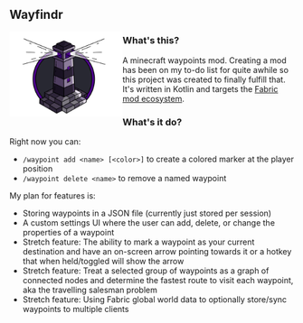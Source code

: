 ## Wayfindr

<img src="https://github.com/caleywoods/wayfindr/blob/main/wayfindr_logo.png?raw=true" align="left" width="200" />

### What's this?
A minecraft waypoints mod. Creating a mod has been on my to-do list for quite awhile so this project was created to finally fulfill that. It's written in Kotlin and targets the [Fabric mod ecosystem](https://fabricmc.net/).


### What's it do?
Right now you can:

* `/waypoint add <name> [<color>]` to create a colored marker at the player position
* `/waypoint delete <name>` to remove a named waypoint

My plan for features is:

* Storing waypoints in a JSON file (currently just stored per session)
* A custom settings UI where the user can add, delete, or change the properties of a waypoint
* Stretch feature: The ability to mark a waypoint as your current destination and have an on-screen arrow pointing towards it or a hotkey that when held/toggled will show the arrow
* Stretch feature: Treat a selected group of waypoints as a graph of connected nodes and determine the fastest route to visit each waypoint, aka the travelling salesman problem
* Stretch feature: Using Fabric global world data to optionally store/sync waypoints to multiple clients